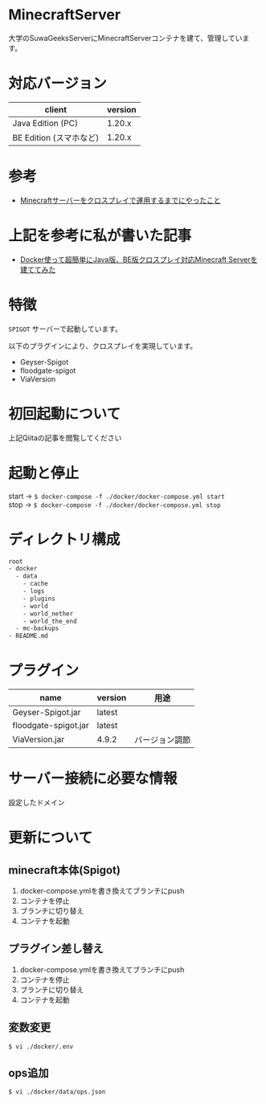 # MinecraftServer
大学のSuwaGeeksServerにMinecraftServerコンテナを建て、管理しています。

# 対応バージョン

| client | version |
|-|-|
| Java Edition (PC) | 1.20.x |
| BE Edition (スマホなど) | 1.20.x |

# 参考
- [Minecraftサーバーをクロスプレイで運用するまでにやったこと](https://qiita.com/mabubu0203/items/59a78b689740b42549c0)

# 上記を参考に私が書いた記事
- [Docker使って超簡単にJava版、BE版クロスプレイ対応Minecraft Serverを建ててみた](https://qiita.com/Kento210/items/cf9204ef695a9bf8f3b2)

# 特徴
`SPIGOT` サーバーで起動しています。

以下のプラグインにより、クロスプレイを実現しています。
- Geyser-Spigot
- floodgate-spigot
- ViaVersion

# 初回起動について
上記Qiitaの記事を閲覧してください

# 起動と停止
start -> `$ docker-compose -f ./docker/docker-compose.yml start`  
stop -> `$ docker-compose -f ./docker/docker-compose.yml stop`  

# ディレクトリ構成

```bash
root
- docker
  - data
    - cache
    - logs
    - plugins
    - world
    - world_nether
    - world_the_end
  - mc-backups
- README.md
```

# プラグイン

| name                 | version           | 用途 |
|----------------------|-------------------|------|
| Geyser-Spigot.jar    | latest |      |
| floodgate-spigot.jar | latest |      |
| ViaVersion.jar       | 4.9.2  | バージョン調節 |

# サーバー接続に必要な情報

設定したドメイン

# 更新について

## minecraft本体(Spigot)

1. docker-compose.ymlを書き換えてブランチにpush
1. コンテナを停止
1. ブランチに切り替え
1. コンテナを起動

## プラグイン差し替え

1. docker-compose.ymlを書き換えてブランチにpush
1. コンテナを停止
1. ブランチに切り替え
1. コンテナを起動

## 変数変更

```
$ vi ./docker/.env
```

## ops追加

```
$ vi ./docker/data/ops.json
```
